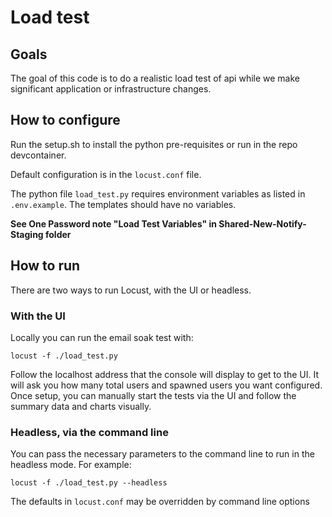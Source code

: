 # Load test

## Goals

The goal of this code is to do a realistic load test of api while we make significant application or infrastructure changes.

## How to configure

Run the setup.sh to install the python pre-requisites or run in the repo devcontainer.

Default configuration is in the `locust.conf` file.

The python file `load_test.py` requires environment variables as listed in `.env.example`. The templates should have no variables.

__See One Password note "Load Test Variables" in Shared-New-Notify-Staging folder__


## How to run

There are two ways to run Locust, with the UI or headless.

### With the UI

Locally you can run the email soak test with:

```shell
locust -f ./load_test.py
```

Follow the localhost address that the console will display to get to the UI. It will ask you how many total users and spawned users you want configured. Once setup, you can manually start the tests via the UI and follow the summary data and charts visually.

### Headless, via the command line

You can pass the necessary parameters to the command line to run in the headless mode. For example:

```shell
locust -f ./load_test.py --headless
```

The defaults in `locust.conf` may be overridden by command line options

